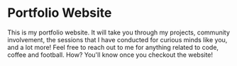 # Portfolio Website
This is my portfolio website. It will take you through my projects, community involvement, the sessions that I have conducted for curious minds like you, and a lot more! Feel free to reach out to me for anything related to code, coffee and football. How? You'll know once you checkout the website!